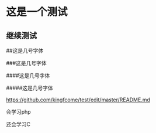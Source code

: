 这是一个测试
============

继续测试
--------


##这是几号字体

###这是几号字体

####这是几号字体

#####这是几号字体



https://github.com/kingfcome/test/edit/master/README.md


会学习php <br>

还会学习C

